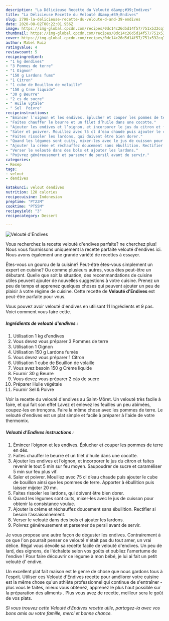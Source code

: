 ```yaml
---
description: "La Délicieuse Recette du Velouté d&amp;#39;Endives"
title: "La Délicieuse Recette du Velouté d&amp;#39;Endives"
slug: 2798-la-delicieuse-recette-du-veloute-d-and-39-endives
date: 2020-08-02T00:22:01.956Z
image: https://img-global.cpcdn.com/recipes/0dc14c26d5d14f57/751x532cq70/veloute-dendives-photo-principale-de-la-recette.jpg
thumbnail: https://img-global.cpcdn.com/recipes/0dc14c26d5d14f57/751x532cq70/veloute-dendives-photo-principale-de-la-recette.jpg
cover: https://img-global.cpcdn.com/recipes/0dc14c26d5d14f57/751x532cq70/veloute-dendives-photo-principale-de-la-recette.jpg
author: Mabel Ruiz
ratingvalue: 4
reviewcount: 5
recipeingredient:
- "1 kg dendives"
- "3 Pommes de terre"
- "1 Oignon"
- "150 g Lardons fums"
- "1 Citron"
- "1 cube de Bouillon de volaille"
- "150 g Crme liquide"
- "30 g Beurre"
- "2 cs de sucre"
- " Huile vgtale"
- " Sel  Poivre"
recipeinstructions:
- "Émincer l’oignon et les endives. Éplucher et couper les pommes de terre en dés."
- "Faites chauffer le beurre et un filet d’huile dans une cocotte."
- "Ajouter les endives et l’oignon, et incorporer le jus du citron et faites revenir le tout 5 min sur feu moyen. Saupoudrer de sucre et caraméliser 5 min sur feu plus vif."
- "Saler et poivrer. Mouillez avec 75 cl d’eau chaude puis ajouter le cube de bouillon ainsi que les pommes de terre. Apporter à ébullition puis laisser mijoter 20 mn."
- "Faites rissoler les lardons, qui doivent être bien dorer."
- "Quand les légumes sont cuits, mixer-les avec le jus de cuisson pour obtenir la consistance voulue."
- "Ajouter la crème et réchauffez doucement sans ébullition. Rectifier si besoin l’assaisonnement."
- "Verser le velouté dans des bols et ajouter les lardons."
- "Poivrez généreusement et parsemer de persil avant de servir."
categories:
- Resep
tags:
- velout
- dendives

katakunci: velout dendives 
nutrition: 128 calories
recipecuisine: Indonesian
preptime: "PT22M"
cooktime: "PT55M"
recipeyield: "3"
recipecategory: Dessert

---
```



![Velouté d&#39;Endives](https://img-global.cpcdn.com/recipes/0dc14c26d5d14f57/751x532cq70/veloute-dendives-photo-principale-de-la-recette.jpg)

Vous recherchez la recette velouté d&#39;endives parfaite? ne cherchez plus! Nous vous fournissons uniquement la recette parfaite velouté d&#39;endives ici. Nous avons également une grande variété de recettes à essayer.

Êtes-vous un gourou de la cuisine? Peut-être êtes-vous simplement un expert en cuisine? Ou comme plusieurs autres, vous êtes peut-être un débutant. Quelle que soit la situation, des recommandations de cuisine utiles peuvent ajouter de nouvelles suggestions à votre cuisine. Prenez un peu de temps et apprenez quelques choses qui peuvent ajouter un peu de plaisir à votre régime de cuisine. Cette recette de <strong> Velouté d&#39;Endives </strong> est peut-être parfaite pour vous.

<!--inarticleads1-->

Vous pouvez avoir velouté d&#39;endives en utilisant 11 Ingrédients et 9 pas. Voici comment vous faire cette.

##### Ingrédients de velouté d&#39;endives :

1. Utilisation 1 kg d&#39;endives
1. Vous devez vous préparer 3 Pommes de terre
1. Utilisation 1 Oignon
1. Utilisation 150 g Lardons fumés
1. Vous devez vous préparer 1 Citron
1. Utilisation 1 cube de Bouillon de volaille
1. Vous avez besoin 150 g Crème liquide
1. Fournir 30 g Beurre
1. Vous devez vous préparer 2 càs de sucre
1. Préparer  Huile végétale
1. Fournir  Sel &amp; Poivre


Voir la recette du velouté d&#39;endives au Saint-Môret. Un velouté très facile à faire, et qui fait son effet Lavez et enlevez les feuilles un peu abîmées, coupez-les en tronçons. Faire la même chose avec les pommes de terre. Le velouté d&#39;endives est un plat simple et facile à préparer à l&#39;aide de votre thermomix. 

<!--inarticleads2-->

##### Velouté d&#39;Endives instructions :

1. Émincer l’oignon et les endives. Éplucher et couper les pommes de terre en dés.
1. Faites chauffer le beurre et un filet d’huile dans une cocotte.
1. Ajouter les endives et l’oignon, et incorporer le jus du citron et faites revenir le tout 5 min sur feu moyen. Saupoudrer de sucre et caraméliser 5 min sur feu plus vif.
1. Saler et poivrer. Mouillez avec 75 cl d’eau chaude puis ajouter le cube de bouillon ainsi que les pommes de terre. Apporter à ébullition puis laisser mijoter 20 mn.
1. Faites rissoler les lardons, qui doivent être bien dorer.
1. Quand les légumes sont cuits, mixer-les avec le jus de cuisson pour obtenir la consistance voulue.
1. Ajouter la crème et réchauffez doucement sans ébullition. Rectifier si besoin l’assaisonnement.
1. Verser le velouté dans des bols et ajouter les lardons.
1. Poivrez généreusement et parsemer de persil avant de servir.


Je vous propose une autre façon de déguster les endives. Contrairement à ce que l&#39;on pourrait penser ce velouté n&#39;était pas du tout amer, un vrai délice. Régal vous dévoile sa recette facile de velouté d&#39;endives. Un peu de lard, des oignons, de l&#39;échalote selon vos goûts et oubliez l&#39;amertume de l&#39;endive ! Pour faire découvrir ce légume à mon bébé, je lui ai fait un petit velouté d&#39; endive. 

<!--inarticleads1-->

<p>
Un excellent plat fait maison est le genre de chose que nous gardons tous à l'esprit. Utiliser ces Velouté d&#39;Endives recette pour améliorer votre cuisine est la même chose qu'un athlète professionnel qui continue de s'entraîner - plus vous le faites, mieux vous obtenez, apprenez le plus haut possible sur la préparation des aliments . Plus vous avez de recette, meilleur sera le goût de vos plats.
</p>

<p>
<i>Si vous trouvez cette Velouté d&#39;Endives recette utile, partagez-la avec vos bons amis ou votre famille, merci et bonne chance.</i>
</p>
